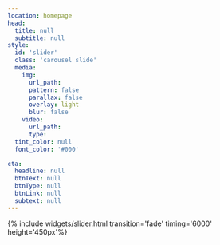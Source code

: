 ```yaml
---
location: homepage
head:
  title: null
  subtitle: null
style:
  id: 'slider'
  class: 'carousel slide'
  media:
    img:
      url_path:
      pattern: false
      parallax: false
      overlay: light
      blur: false
    video:
      url_path:
      type:
  tint_color: null
  font_color: '#000'

cta:
  headline: null
  btnText: null
  btnType: null
  btnLink: null
  subtext: null
---
```



{% include widgets/slider.html transition='fade' timing='6000' height='450px'%}
